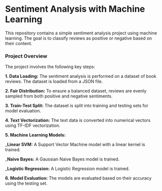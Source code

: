 # Sentiment Analysis with Machine Learning
This repository contains a simple sentiment analysis project using machine learning. The goal is to classify reviews as positive or negative based on their content.

### Project Overview
The project involves the following key steps:

**1. Data Loading:** 
The sentiment analysis is performed on a dataset of book reviews. The dataset is loaded from a JSON file.

**2. Fair Distribution:** 
To ensure a balanced dataset, reviews are evenly sampled from both positive and negative sentiments.

**3. Train-Test Split:** 
The dataset is split into training and testing sets for model evaluation.

**4. Text Vectorization:** 
The text data is converted into numerical vectors using TF-IDF vectorization.

**5. Machine Learning Models:**

_**Linear SVM:** A Support Vector Machine model with a linear kernel is trained.

_**Naive Bayes:** A Gaussian Naive Bayes model is trained.

_**Logistic Regression:** A Logistic Regression model is trained.

**6. Model Evaluation:** 
The models are evaluated based on their accuracy using the testing set.
